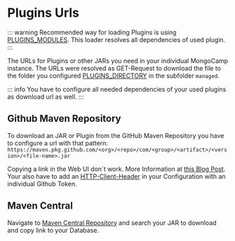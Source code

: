 # Plugins Urls

::: warning
Recommended way for loading Plugins is using [PLUGINS_MODULES](plugins-module.md). This loader resolves all dependencies of used plugin. 
:::

The URLs for Plugins or other JARs you need in your individual MongoCamp instance. 
The URLs were resolved as GET-Request to download the file to the folder you configured [PLUGINS_DIRECTORY](../environment-db.md#plugins) in the subfolder `managed`.

::: info
You have to configure all needed dependencies of your used plugins as download url as well. 
:::

## Github Maven Repository
To download an JAR or Plugin from the GitHub Maven Repository you have to configure a url with that pattern:
`https://maven.pkg.github.com/<org>/<repo>/com/<group>/<artifact>/<version>/<file-name>.jar`

Copying a link in the Web UI don`t work. More Information at [this Blog Post](https://josh-ops.com/posts/github-download-from-github-packages/). Your also have to add an [HTTP-Client-Header](http-client-headers.md) in your Configuration with an individual Github Token. 

## Maven Central
Navigate to [Maven Central Repository](https://repo1.maven.org/) and search your JAR to download and copy link to your Database.